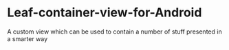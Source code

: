 # Leaf-container-view-for-Android
A custom view which can be used to contain a number of stuff presented in a smarter way


